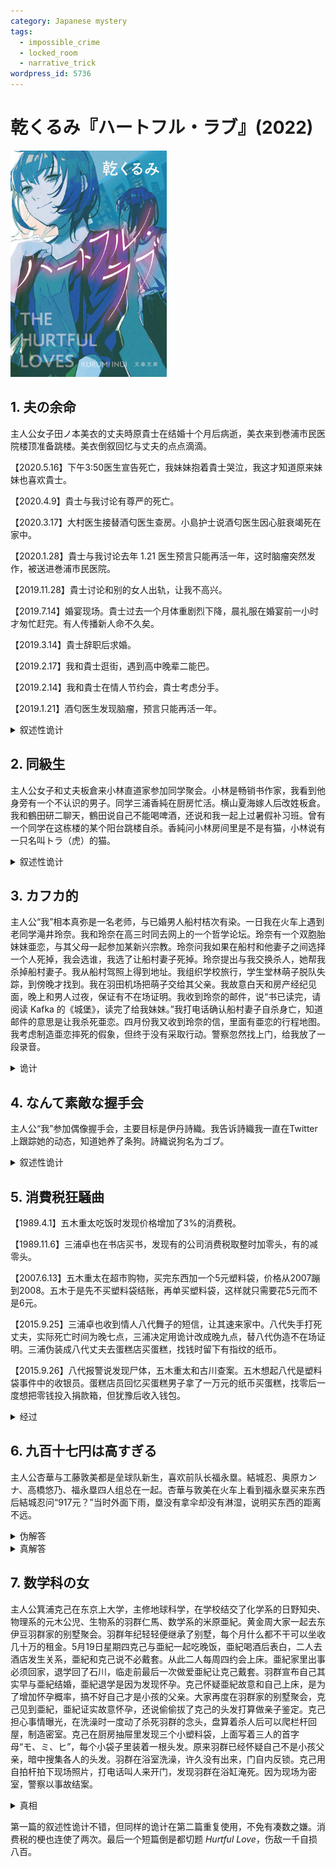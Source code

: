 ```yaml
---
category: Japanese mystery
tags:
  - impossible_crime
  - locked_room
  - narrative_trick
wordpress_id: 5736
---
```


# 乾くるみ『ハートフル・ラブ』(2022)

<img src=images/2022_cover.jpg width=250/>

## 1. 夫の余命

主人公女子田ノ本美衣的丈夫時原貴士在结婚十个月后病逝，美衣来到巻浦市民医院楼顶准备跳楼。美衣倒叙回忆与丈夫的点点滴滴。

【2020.5.16】下午3:50医生宣告死亡，我妹妹抱着貴士哭泣，我这才知道原来妹妹也喜欢貴士。

【2020.4.9】貴士与我讨论有尊严的死亡。

【2020.3.17】大村医生接替酒匂医生查房。小島护士说酒匂医生因心脏衰竭死在家中。

【2020.1.28】貴士与我讨论去年 1.21 医生预言只能再活一年，这时脑瘤突然发作，被送进巻浦市民医院。

【2019.11.28】貴士讨论和别的女人出轨，让我不高兴。

【2019.7.14】婚宴现场。貴士过去一个月体重剧烈下降，晨礼服在婚宴前一小时才匆忙赶完。有人传播新人命不久矣。

【2019.3.14】貴士辞职后求婚。

【2019.2.17】我和貴士逛街，遇到高中晚辈二能巴。

【2019.2.14】我和貴士在情人节约会，貴士考虑分手。

【2019.1.21】酒匂医生发现脑瘤，预言只能再活一年。

<details><summary>叙述性诡计</summary>
死亡的是主人公美衣而不是貴士，故事以美衣灵魂的视点叙述。结尾美衣的灵魂向空中飞去，看到貴士与妹妹眼神勾搭。貴士之前差点死于心肌梗塞，因为害怕所以节食，导致体重下降。
</details>

## 2. 同級生

主人公女子和丈夫板倉来小林直道家参加同学聚会。小林是畅销书作家，我看到他身旁有一个不认识的男子。同学三浦香純在厨房忙活。横山夏海嫁人后改姓板倉。我和鶴田研二聊天，鶴田说自己不能喝啤酒，还说和我一起上过暑假补习班。曾有一个同学在这栋楼的某个阳台跳楼自杀。香純问小林房间里是不是有猫，小林说有一只名叫トラ（虎）的猫。

<details><summary>叙述性诡计</summary>
鶴田研二被男生称作オザケン，女生称作尾崎，在这栋楼跳楼自杀，原因是被女主人公甩掉。只有女主人公能看到他的鬼魂。
</details>

## 3. カフカ的

主人公“我”相本真弥是一名老师，与已婚男人船村桔次有染。一日我在火车上遇到老同学滝井玲奈。我和玲奈在高三时同去网上的一个哲学论坛。玲奈有一个双胞胎妹妹亜恋，与其父母一起参加某新兴宗教。玲奈问我如果在船村和他妻子之间选择一个人死掉，我会选谁，我选了让船村妻子死掉。玲奈提出与我交换杀人，她帮我杀掉船村妻子。我从船村驾照上得到地址。我组织学校旅行，学生堂林萌子脱队失踪，到傍晚才找到。我在羽田机场把萌子交给其父亲。我故意白天和房产经纪见面，晚上和男人过夜，保证有不在场证明。我收到玲奈的邮件，说“书已读完，请阅读 Kafka 的《城堡》，读完了给我妹妹。”我打电话确认船村妻子自杀身亡，知道邮件的意思是让我杀死亜恋。四月份我又收到玲奈的信，里面有亜恋的行程地图。我考虑制造亜恋摔死的假象，但终于没有采取行动。警察忽然找上门，给我放了一段录音。

<details><summary>诡计</summary>
玲奈其实没有妹妹，她自杀摔死，临死前故意录音说正在受到真弥的攻击，目的是陷害真弥。玲奈的日记里记录真弥和自己上床，还说真弥和萌子上床，其实都是编造。
</details>

## 4. なんて素敵な握手会

主人公“我”参加偶像握手会，主要目标是伊丹詩織。我告诉詩織我一直在Twitter上跟踪她的动态，知道她养了条狗。詩織说狗名为ゴブ。

<details><summary>叙述性诡计</summary>
“我”是偶像而不是粉丝。
</details>

## 5. 消費税狂騒曲

【1989.4.1】五木重太吃饭时发现价格增加了3%的消费税。

【1989.11.6】三浦卓也在书店买书，发现有的公司消费税取整时加零头，有的减零头。

【2007.6.13】五木重太在超市购物，买完东西加一个5元塑料袋，价格从2007蹦到2008。五木于是先不买塑料袋结账，再单买塑料袋，这样就只需要花5元而不是6元。

【2015.9.25】三浦卓也收到情人八代舞子的短信，让其速来家中。八代失手打死丈夫，实际死亡时间为晚七点，三浦决定用诡计改成晚九点，替八代伪造不在场证明。三浦伪装成八代丈夫去蛋糕店买蛋糕，找钱时留下有指纹的纸币。

【2015.9.26】八代报警说发现尸体，五木重太和古川查案。五木想起八代是塑料袋事件中的收银员。蛋糕店员回忆买蛋糕男子拿了一万元的纸币买蛋糕，找零后一度想把零钱投入捐款箱，但犹豫后收入钱包。

<details><summary>经过</summary>
三浦卓也买了一块草莓蛋糕3240元，两块蒙布朗蛋糕378元x2，总共3996元。他原计划找零6004元，把4元投入捐款箱就好，但他不知道要交8%的消费税，加税后只找了5685元，这样捐685元就变得十分不自然。
</details>

## 6. 九百十七円は高すぎる

主人公杏華与工藤敦美都是垒球队新生，喜欢前队长福永塁。結城忍、奥原カンナ、高橋悠乃、福永塁四人组总在一起。杏華与敦美在火车上看到福永塁买来东西后結城忍问“917元？”当时外面下雨，塁没有拿伞却没有淋湿，说明买东西的距离不远。

<details><summary>伪解答</summary>
福永塁买了24个甜甜圈芯共714元，和一个甜甜圈130元，共计814元，加10%的税后变成917元。塁之前投了18球后被换下，没能终止比赛。如果她想要终止比赛，需要再来两次三振出局（6个球），总计需要投24球，这也是为什么她买了24个甜甜圈芯。
</details>

<details><summary>真解答</summary>
福永塁买了2750元的保冷午餐袋，四人平摊后每人917元。
</details>

## 7. 数学科の女

主人公箕浦克己在东京上大学，主修地球科学，在学校结交了化学系的日野知央、物理系的元木公児、生物系的羽群仁馬、数学系的米原亜紀。黄金周大家一起去东伊豆羽群家的别墅聚会。羽群年纪轻轻便继承了别墅，每个月什么都不干可以坐收几十万的租金。5月19日星期四克己与亜紀一起吃晚饭，亜紀喝酒后表白，二人去酒店发生关系，亜紀和克己说不必戴套。从此二人每周四约会上床。亜紀家里出事必须回家，退学回了石川，临走前最后一次做爱亜紀让克己戴套。羽群宣布自己其实早与亜紀结婚，亜紀退学是因为发现怀孕。克己怀疑亜紀故意和自己上床，是为了增加怀孕概率，搞不好自己才是小孩的父亲。大家再度在羽群家的别墅聚会，克己见到亜紀，亜紀证实故意怀孕，还说偷偷拔了克己的头发打算做亲子鉴定。克己担心事情曝光，在洗澡时一度动了杀死羽群的念头，盘算着杀人后可以爬栏杆回屋，制造密室。克己在厨房抽屉里发现三个小塑料袋，上面写着三人的首字母“モ、ミ、ヒ”，每个小袋子里装着一根头发。原来羽群已经怀疑自己不是小孩父亲，暗中搜集各人的头发。羽群在浴室洗澡，许久没有出来，门自内反锁。克己用自拍杆拍下现场照片，打电话叫人来开门，发现羽群在浴缸淹死。因为现场为密室，警察以事故结案。

<details><summary>真相</summary>
亜紀想要诱导别人杀死羽群，为了增加成功概率与所有人上床。日野杀死羽群后爬栏杆回屋。克己和亜紀最后一次做爱时亜紀让克己戴套，事后把用过的避孕套放在包里，故意让羽群看见，说有变态把避孕套放在自己包里，诱导羽群收集头发做测试，以便找出变态。日野看到袋子里的头发，以为羽群已经怀疑自己是小孩父亲，所以杀死羽群。
</details>

第一篇的叙述性诡计不错，但同样的诡计在第二篇重复使用，不免有凑数之嫌。消费税的梗也连使了两次。最后一个短篇倒是都切题 <i>Hurtful Love</i>，伤敌一千自损八百。